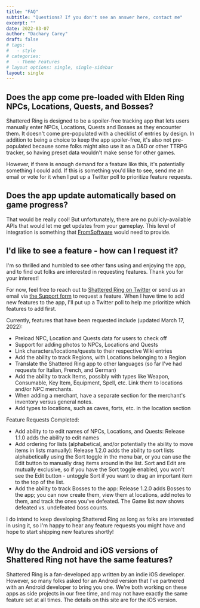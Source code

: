 ```yaml
---
title: "FAQ"
subtitle: "Questions? If you don't see an answer here, contact me"
excerpt: ""
date: 2022-03-07
author: "Dachary Carey"
draft: false
# tags:
#   - style
# categories:
#   - Theme Features
# layout options: single, single-sidebar
layout: single
---
```


## Does the app come pre-loaded with Elden Ring NPCs, Locations, Quests, and Bosses?

Shattered Ring is designed to be a spoiler-free tracking app that lets users
manually enter NPCs, Locations, Quests and Bosses as they encounter them. It doesn't
come pre-populated with a checklist of entries by design. In addition to being
a choice to keep the app spoiler-free, it's also not pre-populated because some
folks might also use it as a D&D or other TTRPG tracker, so having preset data
wouldn't make sense for other games.

However, if there is enough demand for a feature like this, it's potentially 
something I could add. If this is something you'd like to see, send me an 
email or vote for it when I put up a Twitter poll to prioritize feature requests.

## Does the app update automatically based on game progress?

That would be really cool! But unfortunately, there are no publicly-available
APIs that would let me get updates from your gameplay. This level of integration
is something that [FromSoftware](https://www.fromsoftware.jp/) would need to provide.

## I'd like to see a feature - how can I request it?

I'm so thrilled and humbled to see other fans using and enjoying the app, and
to find out folks are interested in requesting features. Thank you for your
interest! 

For now, feel free to reach out to [Shattered Ring on Twitter](https://twitter.com/shattered_ring)
or send us an email via [the Support form](/contact/) to request a feature.
When I have time to add new features to the app, I'll put up a Twitter
poll to help me prioritize which features to add first.

Currently, features that have been requested include (updated March 17, 2022):

- Preload NPC, Location and Quests data for users to check off
- Support for adding photos to NPCs, Locations and Quests
- Link characters/locations/quests to their respective Wiki entries
- Add the ability to track Regions, with Locations belonging to a Region
- Translate the Shattered Ring app to other languages (so far I've had requests for Italian, French, and German)
- Add the ability to track Items, possibly with types like Weapon, Consumable, Key Item, Equipment, Spell, etc. Link them to locations and/or NPC merchants.
- When adding a merchant, have a separate section for the merchant's inventory versus general notes.
- Add types to locations, such as caves, forts, etc. in the location section

Feature Requests Completed:
- Add ability to to edit names of NPCs, Locations, and Quests: Release 1.1.0 adds the ability to edit names
- Add ordering for lists (alphabetical, and/or potentially the ability to move items in lists manually): Release 1.2.0 adds the ability to sort lists alphabetically using the Sort toggle in the menu bar, or you can use the Edit button to manually drag items around in the list. Sort and Edit are mutually exclusive, so if you have the Sort toggle enabled, you won't see the Edit button - untoggle Sort if you want to drag an important item to the top of the list.
- Add the ability to track Bosses to the app: Release 1.2.0 adds Bosses to the app; you can now create them, view them at locations, add notes to them, and track the ones you've defeated. The Game list now shows defeated vs. undefeated boss counts.

I do intend to keep developing Shattered Ring as long as folks are interested
in using it, so I'm happy to hear any feature requests you might
have and hope to start shipping new features shortly!

## Why do the Android and iOS versions of Shattered Ring not have the same features?

Shattered Ring is a fan-developed app written by an indie iOS developer.
However, so many folks asked for an Android version that I've partnered
with an Android developer to bring you one. We're both working on these
apps as side projects in our free time, and may not have exactly the
same feature set at all times. The details on this site are for the iOS
version.
